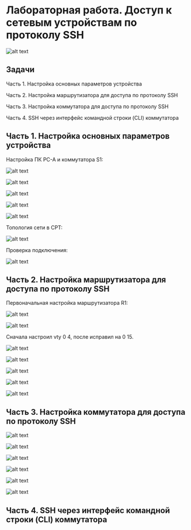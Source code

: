 # Лабораторная работа. Доступ к сетевым устройствам по протоколу SSH

![alt text](https://raw.githubusercontent.com/rpv101101/OTUS-homework/main/lab5/IMG/0_%D0%A2%D0%BE%D0%BF%D0%BE%D0%BB%D0%BE%D0%B3%D0%B8%D1%8F.png)

## Задачи
Часть 1. Настройка основных параметров устройства

Часть 2. Настройка маршрутизатора для доступа по протоколу SSH

Часть 3. Настройка коммутатора для доступа по протоколу SSH

Часть 4. SSH через интерфейс командной строки (CLI) коммутатора

## Часть 1. Настройка основных параметров устройства

Настройка ПК PC-A и коммутатора S1:

![alt text](https://raw.githubusercontent.com/rpv101101/OTUS-homework/main/lab5/IMG/1_%D0%9D%D0%B0%D1%81%D1%82%D1%80%D0%BE%D0%B9%D0%BA%D0%B0_PCA_1.png)

![alt text](https://raw.githubusercontent.com/rpv101101/OTUS-homework/main/lab5/IMG/2_%D0%9D%D0%B0%D1%81%D1%82%D1%80%D0%BE%D0%B9%D0%BA%D0%B0_PCA_2.png)

![alt text](https://raw.githubusercontent.com/rpv101101/OTUS-homework/main/lab5/IMG/3_conf_vlan_1.png)

![alt text](https://raw.githubusercontent.com/rpv101101/OTUS-homework/main/lab5/IMG/4_conf_def_gateway.png)

![alt text](https://raw.githubusercontent.com/rpv101101/OTUS-homework/main/lab5/IMG/5_show_ip_brief.png)

Топология сети в CPT:

![alt text](https://raw.githubusercontent.com/rpv101101/OTUS-homework/main/lab5/IMG/2022-12-11%2014_09_33-Cisco%20Packet%20Tracer.png)

Проверка подключения:

![alt text](https://raw.githubusercontent.com/rpv101101/OTUS-homework/main/lab5/IMG/8_R1_ping_test.png)


## Часть 2. Настройка маршрутизатора для доступа по протоколу SSH

Первоначальная настройка маршрутизатора R1:

![alt text](https://raw.githubusercontent.com/rpv101101/OTUS-homework/main/lab5/IMG/6_R1_setup.png)

![alt text](https://raw.githubusercontent.com/rpv101101/OTUS-homework/main/lab5/IMG/7_R1_setup2.png)

Сначала настроил vty 0 4, после исправил на 0 15.

![alt text](https://raw.githubusercontent.com/rpv101101/OTUS-homework/main/lab5/IMG/20_R1_enabling_ssh_and_telnet.png)

![alt text](https://raw.githubusercontent.com/rpv101101/OTUS-homework/main/lab5/IMG/9_banner_setup.png)

![alt text](https://raw.githubusercontent.com/rpv101101/OTUS-homework/main/lab5/IMG/10_domain_setup.png)

![alt text](https://raw.githubusercontent.com/rpv101101/OTUS-homework/main/lab5/IMG/11_generate_RSA.png)

![alt text](https://raw.githubusercontent.com/rpv101101/OTUS-homework/main/lab5/IMG/13_admin_password_setup.png)

## Часть 3. Настройка коммутатора для доступа по протоколу SSH

![alt text](https://raw.githubusercontent.com/rpv101101/OTUS-homework/main/lab5/IMG/12_vty_setup.png.png)

![alt text](https://raw.githubusercontent.com/rpv101101/OTUS-homework/main/lab5/IMG/15_S1_setup.png)

![alt text](https://raw.githubusercontent.com/rpv101101/OTUS-homework/main/lab5/IMG/16_S1_banner_setup.png)

![alt text](https://raw.githubusercontent.com/rpv101101/OTUS-homework/main/lab5/IMG/17_S1_RSA_.png)

![alt text](https://raw.githubusercontent.com/rpv101101/OTUS-homework/main/lab5/IMG/18_S1_SSH_setup.png)

![alt text](https://raw.githubusercontent.com/rpv101101/OTUS-homework/main/lab5/IMG/19_S1_vty_setup.png)


## Часть 4. SSH через интерфейс командной строки (CLI) коммутатора

